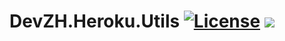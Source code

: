 # DevZH.Heroku.Utils  [![License][License]](LICENSE-2.0.txt) [![][NuGet]](https://www.nuget.org/packages/DevZH.Heroku.Utils/)

[License]: https://img.shields.io/badge/license-Apache_2.0-blue.svg?style=flat-square
[NuGet]: https://img.shields.io/nuget/v/DevZH.Heroku.Utils.svg?style=flat-square